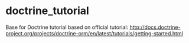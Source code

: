 # doctrine_tutorial
Base for Doctrine tutorial based on official tutorial: http://docs.doctrine-project.org/projects/doctrine-orm/en/latest/tutorials/getting-started.html
